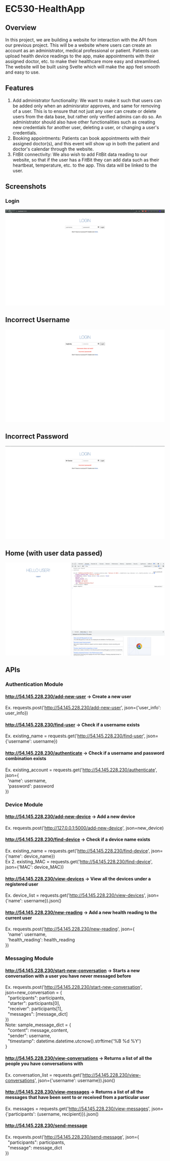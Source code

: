 # EC530-HealthApp

## Overview
In this project, we are building a website for interaction with the API from our previous project. This will be a website where users can create an account as an administrator, medical professional or patient. Patients can upload health device readings to the app, make appointments with their assigned doctor, etc. to make their healthcare more easy and streamlined. The website will be built using Svelte which will make the app feel smooth and easy to use.

## Features
1. Add administrator functionality: We want to make it such that users can be added only when an adminisrator approves, and same for removing of a user. This is to ensure that not just any user can create or delete users from the data base, but rather only verified admins can do so. An administrator should also have other functionalities such as creating new credentials for another user, deleting a user, or changing a user's credentials. 
2. Booking appointments: Patients can book appointments with their assigned doctor(s), and this event will show up in both the patient and doctor's calendar through the website.
3. FitBit connectivity: We also wish to add FitBit data reading to our website, so that if the user has a FitBit they can add data such as their heartbeat, temperature, etc. to the app. This data will be linked to the user.

## Screenshots

### Login
![Alt text](./images/login.png?raw=true "Login")

## Incorrect Username
![Alt text](./images/incorrect_username.png?raw=true "incorrect1")

## Incorrect Password
![Alt text](./images/incorrect_password.png?raw=true "incorrect2")

## Home (with user data passed)
![Alt text](./images/home.png?raw=true "Home")

## APIs

### Authentication Module

#### http://54.145.228.230/add-new-user -> Create a new user
Ex. requests.post('http://54.145.228.230/add-new-user', json={'user_info': user_info})

#### http://54.145.228.230/find-user -> Check if a username exists 
Ex. existing_name = requests.get('http://54.145.228.230/find-user', json={'username': username})

#### http://54.145.228.230/authenticate -> Check if a username and password combination exists
Ex. existing_account = requests.get('http://54.145.228.230/authenticate', json={  
        &nbsp; 'name': username,  
        &nbsp; 'password': password  
    })
    
### Device Module
        
#### http://54.145.228.230/add-new-device -> Add a new device
Ex. requests.post('http://127.0.0.1:5000/add-new-device', json=new_device)

#### http://54.145.228.230/find-device -> Check if a device name exists
Ex. existing_name = requests.get('http://54.145.228.230/find-device', json={'name': device_name})  
Ex 2. existing_MAC = requests.get('http://54.145.228.230/find-device', json={'MAC': device_MAC})

#### http://54.145.228.230/view-devices -> View all the devices under a registered user
Ex. device_list = requests.get('http://54.145.228.230/view-devices', json={'name': username}).json()

#### http://54.145.228.230/new-reading -> Add a new health reading to the current user
Ex. requests.post('http://54.145.228.230/new-reading', json={  
        &nbsp; 'name': username,  
        &nbsp; 'health_reading': health_reading  
    })
    
### Messaging Module

#### http://54.145.228.230/start-new-conversation -> Starts a new conversation with a user you have never messaged before
Ex. requests.post('http://54.145.228.230/start-new-conversation', json=new_conversation = {  
        &nbsp; "participants": participants,  
        &nbsp; "starter": participants[0],  
        &nbsp; "receiver": participants[1],  
        &nbsp; "messages": [message_dict]  
    })  
Note: sample_message_dict = {  
        &nbsp; "content": message_content,  
        &nbsp; "sender": username,  
        &nbsp; "timestamp": datetime.datetime.utcnow().strftime('%B %d %Y')  
    }
    
#### http://54.145.228.230/view-conversations -> Returns a list of all the people you have conversations with
Ex. conversation_list = requests.get('http://54.145.228.230/view-conversations', json={'username': username}).json()

#### http://54.145.228.230/view-messages -> Returns a list of all the messages that have been sent to or received from a particular user
Ex. messages = requests.get('http://54.145.228.230/view-messages', json={'participants': (username, recipient)}).json()

#### http://54.145.228.230/send-message
Ex. requests.post('http://54.145.228.230/send-message', json={  
        &nbsp; "participants": participants,  
        &nbsp; "message": message_dict  
    })
    
